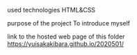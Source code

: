 used technologies
HTML&CSS

purpose of the project
To introduce myself

link to the hosted web page of this folder
https://yuisakakibara.github.io/2020501/
